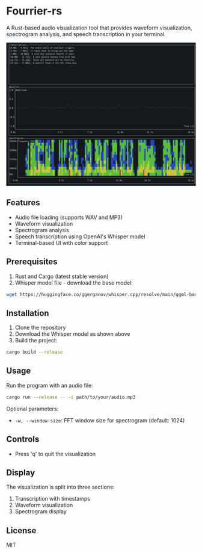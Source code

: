 # Fourrier-rs

A Rust-based audio visualization tool that provides waveform visualization, spectrogram analysis, and speech transcription in your terminal.

![Screenshot](./img/image.png)

## Features

- Audio file loading (supports WAV and MP3)
- Waveform visualization
- Spectrogram analysis
- Speech transcription using OpenAI's Whisper model
- Terminal-based UI with color support

## Prerequisites

1. Rust and Cargo (latest stable version)
2. Whisper model file - download the base model:
```bash
wget https://huggingface.co/ggerganov/whisper.cpp/resolve/main/ggml-base.bin -O whisper-base.bin
```

## Installation

1. Clone the repository
2. Download the Whisper model as shown above
3. Build the project:
```bash
cargo build --release
```

## Usage

Run the program with an audio file:

```bash
cargo run --release -- -i path/to/your/audio.mp3
```

Optional parameters:
- `-w, --window-size`: FFT window size for spectrogram (default: 1024)

## Controls

- Press 'q' to quit the visualization

## Display

The visualization is split into three sections:
1. Transcription with timestamps
2. Waveform visualization
3. Spectrogram display

## License

MIT 